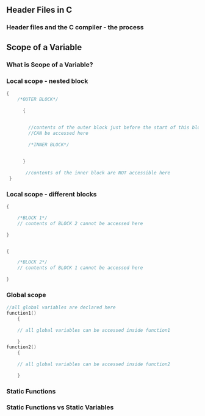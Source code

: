 ## Header Files in C

### Header files and the C compiler - the process


## Scope of a Variable
### What is Scope of a Variable?

### Local scope - nested block
```c
{
	/*OUTER BLOCK*/
    
      {
    	
        
        //contents of the outer block just before the start of this block
        //CAN be accessed here
        
        /*INNER BLOCK*/
        
        
      }
     
       //contents of the inner block are NOT accessible here
 }


```

### Local scope - different blocks
```c
{

	/*BLOCK 1*/
    // contents of BLOCK 2 cannot be accessed here
    
}


{

	/*BLOCK 2*/
    // contents of BLOCK 1 cannot be accessed here
    
}
```
### Global scope
```c
//all global variables are declared here
function1()
	{
    
    // all global variables can be accessed inside function1
    
    }
function2()
	{
    
    // all global variables can be accessed inside function2
     
    }
```

### Static Functions

### Static Functions vs Static Variables


